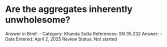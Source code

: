 # Are the aggregates inherently unwholesome?

Answer in Brief: -
 Category: Khanda
Sutta References: SN 35.232
Answer: -
Date Entered: April 2, 2025
Review Status: Not started